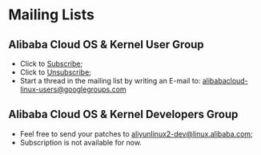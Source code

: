 Mailing Lists
=============

## Alibaba Cloud OS & Kernel User Group

+ Click to [Subscribe](mailto:alibabacloud-linux-users+subscribe@googlegroups.com?subject=subscribe);
+ Click to [Unsubscribe](mailto:alibabacloud-linux-users+unsubscribe@googlegroups.com?subject=subscribe);
+ Start a thread in the mailing list by writing an E-mail to: [alibabacloud-linux-users@googlegroups.com](mailto:alibabacloud-linux-users@googlegroups.com)

## Alibaba Cloud OS & Kernel Developers Group

+ Feel free to send your patches to [aliyunlinux2-dev@linux.alibaba.com](mailto:aliyunlinux2-dev@linux.alibaba.com);
+ Subscription is not available for now.
